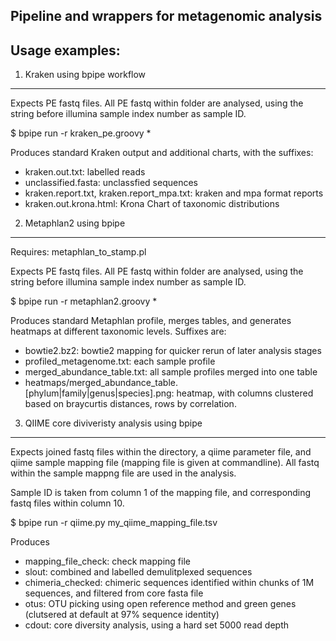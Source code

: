 Pipeline and wrappers for metagenomic analysis
--------------

Usage examples:
--------------

1. Kraken using bpipe workflow
--------------
Expects PE fastq files. All PE fastq within folder are analysed, using the string before illumina sample index number as sample ID.

  $ bpipe run -r kraken_pe.groovy *
  
Produces standard Kraken output and additional charts, with the suffixes:
 
- kraken.out.txt: labelled reads
- unclassified.fasta: unclassfied sequences
- kraken.report.txt, kraken.report_mpa.txt: kraken and mpa format reports
- kraken.out.krona.html: Krona Chart of taxonomic distributions

2. Metaphlan2 using bpipe
--------------

Requires: metaphlan_to_stamp.pl

Expects PE fastq files. All PE fastq within folder are analysed, using the string before illumina sample index number as sample ID.

  $ bpipe run -r metaphlan2.groovy *

Produces standard Metaphlan profile, merges tables, and generates heatmaps at different taxonomic levels. Suffixes are:

- bowtie2.bz2: bowtie2 mapping for quicker rerun of later analysis stages
- profiled_metagenome.txt: each sample profile
- merged_abundance_table.txt: all sample profiles merged into one table
- heatmaps/merged_abundance_table.[phylum|family|genus|species].png: heatmap, with columns clustered based on braycurtis distances, rows by correlation.

3. QIIME core diviveristy analysis using bpipe
--------------
  
Expects joined fastq files within the directory, a qiime parameter file, and qiime sample mapping file (mapping file is given at commandline). All fastq within the sample mappng file are used in the analysis. 

Sample ID is taken from column 1 of the mapping file, and corresponding fastq files within column 10.

  $ bpipe run -r qiime.py my_qiime_mapping_file.tsv
  
Produces 
 - mapping_file_check: check mapping file
 - slout: combined and labelled demulitplexed sequences
 - chimeria_checked: chimeric sequences identified within chunks of 1M sequences, and filtered from core fasta file
 - otus: OTU picking using open reference method and green genes (clutsered at default at 97% sequence identity)
 - cdout: core diversity analysis, using a hard set 5000 read depth
 
 
 

 
  
